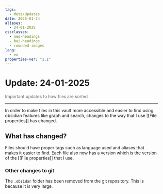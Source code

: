 ```yaml
---
tags:
  - Meta/Updates
date: 2025-01-24
aliases:
  - 24-01-2025
cssclasses:
  - neo-headings
  - bai-headings
  - rounded-images
lang:
  - en
properties-ver: "1.1"
---
```

# Update: 24-01-2025
<p class="text-center" style="margin:0;opacity:0.6;">Important updates to how files are sorted </p>

***
In order to make files in this vault more accessible and easier to find using obsidian features like graph and search, changes to the way that I use [[File properties]] has changed.

## What has changed?
Files should have proper tags such as language used and aliases that makes it easier to find. Each file also now has a version which is the version of the [[File properties]] that I use.

### Other changes to git
The `.obsidan` folder has been removed from the git repository. This is because it is very large.
